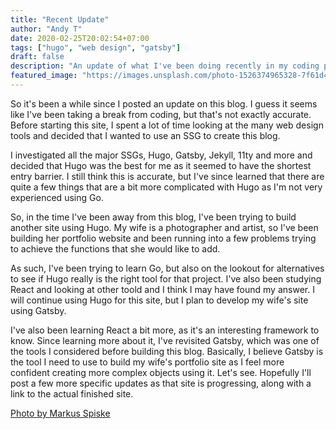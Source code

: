 ```yaml
---
title: "Recent Update"
author: "Andy T"
date: 2020-02-25T20:02:54+07:00
tags: ["hugo", "web design", "gatsby"]
draft: false
description: "An update of what I've been doing recently in my coding practice"
featured_image: "https://images.unsplash.com/photo-1526374965328-7f61d4dc18c5?ixlib=rb-1.2.1&ixid=eyJhcHBfaWQiOjEyMDd9&auto=format&fit=crop&w=967&h=300"
---
```


So it's been a while since I posted an update on this blog. I guess it seems like
I've been taking a break from coding, but that's not exactly accurate. Before starting
this site, I spent a lot of time looking at the many web design tools and decided
that I wanted to use an SSG to create this blog.  

I investigated all the major SSGs, Hugo, Gatsby, Jekyll, 11ty and more and decided that
Hugo was the best for me as it seemed to have the shortest entry barrier. I still think
this is accurate, but I've since learned that there are quite a few things that
are a bit more complicated with Hugo as I'm not very experienced using Go.  

So, in the time I've been away from this blog, I've been trying to build another site
using Hugo. My wife is a photographer and artist, so I've been building her portfolio
website and been running into a few problems trying to achieve the functions that
she would like to add.  

 As such, I've been trying to learn Go, but also on the lookout for alternatives
 to see if Hugo really is the right tool for that project. I've also been studying
 React and looking at other toold and I think I may have found my answer. I will
 continue using Hugo for this site, but I plan to develop my wife's site using
 Gatsby.  

 I've also been learning React a bit more, as it's an interesting framework to know.
 Since learning more about it, I've revisited Gatsby, which was one of the tools
 I considered before building this blog. Basically, I believe Gatsby is the tool
 I need to use to build my wife's portfolio site as I feel more confident creating
 more complex objects using it. Let's see. Hopefully I'll post a few more specific
 updates as that site is progressing, along with a link to the actual finished site.

[Photo by Markus Spiske](https://unsplash.com/photos/iar-afB0QQw)
